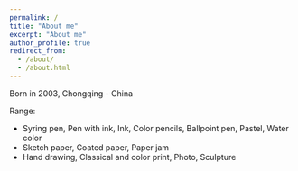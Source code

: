 ```yaml
---
permalink: /
title: "About me"
excerpt: "About me"
author_profile: true
redirect_from: 
  - /about/
  - /about.html
---
```

Born in 2003, Chongqing - China

Range:
- Syring pen, Pen with ink, Ink, Color pencils, Ballpoint pen, Pastel, Water color
- Sketch paper, Coated paper, Paper jam
- Hand drawing, Classical and color print, Photo, Sculpture
